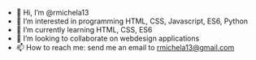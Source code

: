 - 👋 Hi, I’m @rmichela13
- 👀 I’m interested in programming HTML, CSS, Javascript, ES6, Python
- 🌱 I’m currently learning HTML, CSS, ES6
- 💞️ I’m looking to collaborate on webdesign applications
- 📫 How to reach me: send me an email to rmichela13@gmail.com

<!---
rmichela13/rmichela13 is a ✨ special ✨ repository because its `README.md` (this file) appears on your GitHub profile.
You can click the Preview link to take a look at your changes.
--->
